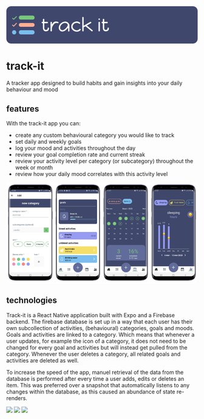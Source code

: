 <img src="./assets/logo.png"/>

# track-it

A tracker app designed to build habits and gain insights into your daily behaviour and mood

## features

With the track-it app you can:
* create any custom behavioural category you would like to track
* set daily and weekly goals
* log your mood and activities throughout the day
* review your goal completion rate and current streak
* review your activity level per category (or subcategory) throughout the week or month
* review how your daily mood correlates with this activity level

<img src="./assets/mockups.png"/>

## technologies

Track-it is a React Native application built with Expo and a Firebase backend.
The firebase database is set up in a way that each user has their own subcollection of activities, (behavioural) categories, goals and moods.
Goals and activities are linked to a category. Which means that whenever a user updates, for example the icon of a category, it does not need to be changed for every goal and activities but will instead get pulled from the category.
Whenever the user deletes a category, all related goals and activities are deleted as well.

To increase the speed of the app, manuel retrieval of the data from the database is performed after every time a user adds, edits or deletes an item.
This was preferred over a snapshot that automatically listens to any changes within the database, as this caused an abundance of state re-renders.

<img src="https://img.shields.io/badge/-React%20Native-78C77C"/> <img src="https://img.shields.io/badge/-Expo-FFAE94"/> <img src="https://img.shields.io/badge/-Firebase-79BEEE"/>


